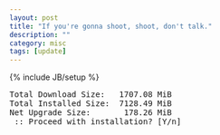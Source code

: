 ```yaml
---
layout: post
title: "If you're gonna shoot, shoot, don't talk."
description: ""
category: misc
tags: [update]
---
```

{% include JB/setup %}

<pre>Total Download Size:   1707.08 MiB
Total Installed Size:  7128.49 MiB
Net Upgrade Size:       178.26 MiB
 :: Proceed with installation? [Y/n]</pre>

<img src="http://i.imgur.com/Qz5MNGk.gif" alt="">